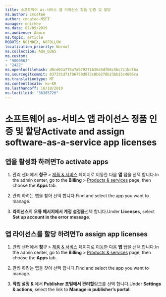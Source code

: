 ```yaml
---
title: 소프트웨어 as-서비스 앱 라이선스 정품 인증 및 할당
ms.author: cmcatee
author: cmcatee-MSFT
manager: mnirkhe
ms.date: 07/09/2019
ms.audience: Admin
ms.topic: article
ROBOTS: NOINDEX, NOFOLLOW
localization_priority: Normal
ms.collection: Adm_O365
ms.custom:
- "9000563"
- "2422"
ms.openlocfilehash: d9cd02a778a7a979271b38e3df06c5bc7c1bdf6a
ms.sourcegitcommit: 037331d71f06750d972c0b6278b23bb15c4806ca
ms.translationtype: MT
ms.contentlocale: ko-KR
ms.lasthandoff: 10/18/2019
ms.locfileid: "36385726"
---
```

# <a name="activate-and-assign-software-as-a-service-app-licenses"></a><span data-ttu-id="0e1f4-102">소프트웨어 as-서비스 앱 라이선스 정품 인증 및 할당</span><span class="sxs-lookup"><span data-stu-id="0e1f4-102">Activate and assign software-as-a-service app licenses</span></span> 

## <a name="to-activate-apps"></a><span data-ttu-id="0e1f4-103">앱을 활성화 하려면</span><span class="sxs-lookup"><span data-stu-id="0e1f4-103">To activate apps</span></span>

1. <span data-ttu-id="0e1f4-104">관리 센터에서 **청구** > [제품 & 서비스](https://go.microsoft.com/fwlink/p/?linkid=842054) 페이지로 이동한 다음 **앱** 탭을 선택 합니다.</span><span class="sxs-lookup"><span data-stu-id="0e1f4-104">In the admin center, go to the **Billing** > [Products & services](https://go.microsoft.com/fwlink/p/?linkid=842054) page, then choose the **Apps** tab.</span></span>

2. <span data-ttu-id="0e1f4-105">관리 하려는 앱을 찾아 선택 합니다.</span><span class="sxs-lookup"><span data-stu-id="0e1f4-105">Find and select the app you want to manage.</span></span>

3. <span data-ttu-id="0e1f4-106">**라이선스**의 **오류 메시지에서 계정 설정을**선택 합니다.</span><span class="sxs-lookup"><span data-stu-id="0e1f4-106">Under **Licenses**, select **Set up account in the error message**.</span></span>  

## <a name="to-assign-app-licenses"></a><span data-ttu-id="0e1f4-107">앱 라이선스를 할당 하려면</span><span class="sxs-lookup"><span data-stu-id="0e1f4-107">To assign app licenses</span></span>

1. <span data-ttu-id="0e1f4-108">관리 센터에서 **청구** > [제품 & 서비스](https://go.microsoft.com/fwlink/p/?linkid=842054) 페이지로 이동한 다음 **앱** 탭을 선택 합니다.</span><span class="sxs-lookup"><span data-stu-id="0e1f4-108">In the admin center, go to the **Billing** > [Products & services](https://go.microsoft.com/fwlink/p/?linkid=842054) page, then choose the **Apps** tab.</span></span>

2. <span data-ttu-id="0e1f4-109">관리 하려는 앱을 찾아 선택 합니다.</span><span class="sxs-lookup"><span data-stu-id="0e1f4-109">Find and select the app you want to manage.</span></span>  

3. <span data-ttu-id="0e1f4-110">**작업 설정 &** 에서 **Publisher 포털에서 관리할**링크를 선택 합니다.</span><span class="sxs-lookup"><span data-stu-id="0e1f4-110">Under **Settings & actions**, select the link to **Manage in publisher’s portal**.</span></span>